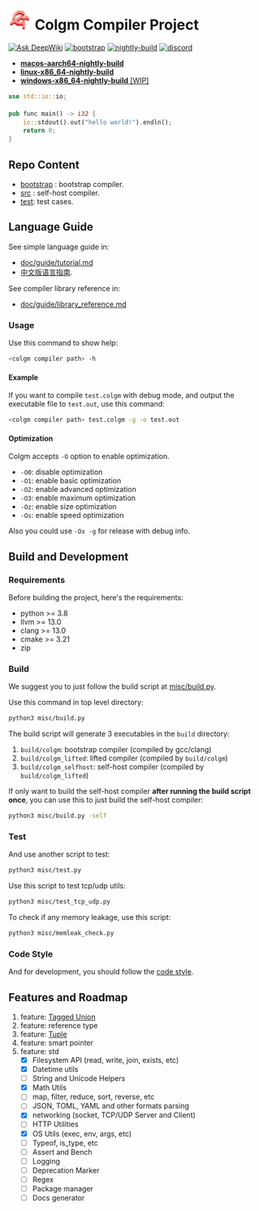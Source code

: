 # <img src="doc/logo/colgm.svg" height="45px"/> Colgm Compiler Project

[![Ask DeepWiki](https://deepwiki.com/badge.svg)](https://deepwiki.com/colgm/colgm)
[![bootstrap](https://github.com/colgm/colgm/actions/workflows/ci.yml/badge.svg)](https://github.com/colgm/colgm/actions/workflows/ci.yml)
[![nightly-build](https://github.com/colgm/colgm/actions/workflows/release.yml/badge.svg)](https://github.com/colgm/colgm/actions/workflows/release.yml)
[![discord](https://img.shields.io/discord/1369992600853020693?logo=discord&label=Colgm)](https://discord.gg/v8Uta6K8)

- [__macos-aarch64-nightly-build__](https://github.com/colgm/colgm/releases/tag/macOS_nightly)
- [__linux-x86_64-nightly-build__](https://github.com/colgm/colgm/releases/tag/linux_nightly)
- [__windows-x86_64-nightly-build__ [WIP]](https://github.com/colgm/colgm/releases/tag/windows_nightly)

```rust
use std::io::io;

pub func main() -> i32 {
    io::stdout().out("hello world!").endln();
    return 0;
}
```

## Repo Content

- [bootstrap](./bootstrap/README.md) : bootstrap compiler.
- [src](./src/main.colgm) : self-host compiler.
- [test](./test): test cases.

## Language Guide

See simple language guide in:

- [doc/guide/tutorial.md](./doc/guide/tutorial.md)
- [中文版语言指南](./doc/guide/tutorial_zh.md).

See compiler library reference in:

- [doc/guide/library_reference.md](./doc/guide/library_reference.md)

### Usage

Use this command to show help:

```sh
<colgm compiler path> -h
```

#### Example

If you want to compile `test.colgm` with debug mode,
and output the executable file to `test.out`,
use this command:

```sh
<colgm compiler path> test.colgm -g -o test.out
```

#### Optimization

Colgm accepts `-O` option to enable optimization.

- `-O0`: disable optimization
- `-O1`: enable basic optimization
- `-O2`: enable advanced optimization
- `-O3`: enable maximum optimization
- `-Oz`: enable size optimization
- `-Os`: enable speed optimization

Also you could use `-Ox -g` for release with debug info.

## Build and Development

### Requirements

Before building the project, here's the requirements:

- python >= 3.8
- llvm >= 13.0
- clang >= 13.0
- cmake >= 3.21
- zip

### Build

We suggest you to just follow the build script at [misc/build.py](./misc/build.py).

Use this command in top level directory:

```sh
python3 misc/build.py
```

The build script will generate 3 executables in the `build`
directory:

1. `build/colgm`: bootstrap compiler (compiled by gcc/clang)
2. `build/colgm_lifted`: lifted compiler (compiled by `build/colgm`)
3. `build/colgm_selfhost`: self-host compiler (compiled by `build/colgm_lifted`)

If only want to build the self-host compiler __after running the build script once__, you can use this to just build the self-host compiler:

```sh
python3 misc/build.py -self
```

### Test

And use another script to test:

```sh
python3 misc/test.py
```

Use this script to test tcp/udp utils:

```sh
python3 misc/test_tcp_udp.py
```

To check if any memory leakage, use this script:

```sh
python3 misc/memleak_check.py
```

### Code Style

And for development, you should follow the [code style](./doc/spec/code_style.md).

## Features and Roadmap

1. feature: [Tagged Union](./doc/spec/tagged_union.md)
2. feature: reference type
3. feature: [Tuple](./doc/spec/tuple.md)
4. feature: smart pointer
5. feature: std
    - [x] Filesystem API (read, write, join, exists, etc)
    - [x] Datetime utils
    - [ ] String and Unicode Helpers
    - [x] Math Utils
    - [ ] map, filter, reduce, sort, reverse, etc
    - [ ] JSON, TOML, YAML and other formats parsing
    - [x] networking (socket, TCP/UDP Server and Client)
    - [ ] HTTP Utilities
    - [x] OS Utils (exec, env, args, etc)
    - [ ] Typeof, is_type, etc
    - [ ] Assert and Bench
    - [ ] Logging
    - [ ] Deprecation Marker
    - [ ] Regex
    - [ ] Package manager
    - [ ] Docs generator
